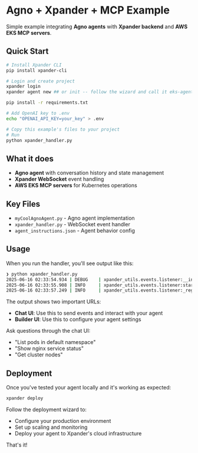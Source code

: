 # Agno + Xpander + MCP Example

Simple example integrating **Agno agents** with **Xpander backend** and **AWS EKS MCP servers**.

## Quick Start

```bash
# Install Xpander CLI
pip install xpander-cli

# Login and create project
xpander login
xpander agent new ## or init -- follow the wizard and call it eks-agent

pip install -r requirements.txt

# Add OpenAI key to .env
echo "OPENAI_API_KEY=your_key" > .env

# Copy this example's files to your project
# Run
python xpander_handler.py
```

## What it does

- **Agno agent** with conversation history and state management
- **Xpander WebSocket** event handling  
- **AWS EKS MCP servers** for Kubernetes operations

## Key Files

- `myCoolAgnoAgent.py` - Agno agent implementation
- `xpander_handler.py` - WebSocket event handler
- `agent_instructions.json` - Agent behavior config

## Usage

When you run the handler, you'll see output like this:

```bash
❯ python xpander_handler.py
2025-06-16 02:33:54.934 | DEBUG    | xpander_utils.events.listener:__init__:102 - XpanderEventListener initialised (base_url=https://inbound.xpander.ai, org_id=bbe95a5a-a157-4657-a879-c8e6b02f0f87, retries=5)
2025-06-16 02:33:55.908 | INFO     | xpander_utils.events.listener:start:130 - Listener started; waiting for events…
2025-06-16 02:33:57.249 | INFO     | xpander_utils.events.listener:_register_agent_worker:346 - Agent 'EKS Post-Mortem Analyst' chat: https://green-mink.agents.xpander.ai | builder: https://app.xpander.ai/agents/a22a3372-9555-445c-a239-1c7ef8663fff
```

The output shows two important URLs:
- **Chat UI**: Use this to send events and interact with your agent
- **Builder UI**: Use this to configure your agent settings

Ask questions through the chat UI:
- "List pods in default namespace"
- "Show nginx service status" 
- "Get cluster nodes"

## Deployment

Once you've tested your agent locally and it's working as expected:

```bash
xpander deploy
```

Follow the deployment wizard to:
- Configure your production environment
- Set up scaling and monitoring
- Deploy your agent to Xpander's cloud infrastructure

That's it! 